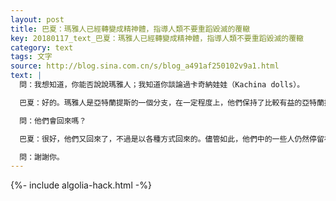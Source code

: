```yaml
---
layout: post
title: 巴夏：瑪雅人已經轉變成精神體，指導人類不要重蹈毀滅的覆轍
key: 20180117_text_巴夏：瑪雅人已經轉變成精神體，指導人類不要重蹈毀滅的覆轍
category: text
tags: 文字
source: http://blog.sina.com.cn/s/blog_a491af250102v9a1.html
text: |
  問：我想知道，你能否說說瑪雅人；我知道你談論過卡奇納娃娃（Kachina dolls）。

  巴夏：好的。瑪雅人是亞特蘭提斯的一個分支，在一定程度上，他們保持了比較有益的亞特蘭提斯文化形式的大部分原始樣子 – 雖然，某種程度上，在（亞特蘭提斯）遭到破壞之後他們不得不重新定義他們保持的亞特蘭提斯文化。他們重新定居下來，並最終集體的明白，他們不再有任何理由繼續以那種形式轉世了，因為在即將到來的轉變時代，有許多其他必然要發生的事情。所以，他們干脆讓自己轉變成非物質體，並最終不再選擇在那個社會中轉世。

  問：他們會回來嗎？

  巴夏：很好，他們又回來了，不過是以各種方式回來的。儘管如此，他們中的一些人仍然停留在精神層面上，作為嚮導，引導人們去瞭解正在發生的事。大部分你們認為相當熟悉瑪雅人化身的精神體，已經作為指導靈，啟發和啟示你們回頭與你們的真實的自我取得聯繫，不要讓反覆的毀滅再次發生。謝謝。

  問：謝謝你。
---
```


{%- include algolia-hack.html -%}
